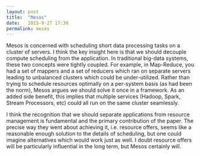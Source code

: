 ```yaml
---
layout: post
title:  "Mesos"
date:   2015-9-27 17:30
permalink: mesos
---
```


Mesos is concerned with scheduling short data processing tasks on a cluster of
servers.  I think the key insight here is that we should decouple compute
scheduling from the application.  In traditional big-data systems, these two
concepts were tightly coupled.  For example, in Map-Reduce, you had a set of
mappers and a set of reducers which ran on separate servers leading to
unbalanced clusters which could be under-utilized.  Rather than trying to
schedule resources optimally on a per-system basis (as had been the norm),
Mesos argues we should solve it once in a framework.  As an added side
benefit, this implies that multiple services (Hadoop, Spark, Stream Processors,
etc) could all run on the same cluster seamlessly.

I think the recognition that we should separate applications from resource
management is fundamental and the primary contribution of the paper.  The
precise way they went about achieving it, i.e. resource offers, seems like a
reasonable enough solution to the details of scheduling, but one could imagine
alternatives which would work just as well.  I doubt resource offers will be
particularly influential in the long term, but Mesos certainly will.
